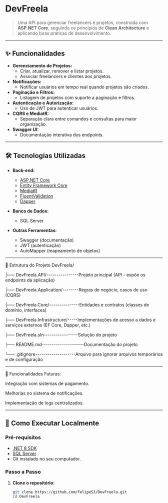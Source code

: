 # DevFreela

> Uma API para gerenciar freelancers e projetos, construída com **ASP.NET Core**, seguindo os princípios de **Clean Architecture** e aplicando boas práticas de desenvolvimento.

---

## ✨ Funcionalidades

- **Gerenciamento de Projetos:**
  - Criar, atualizar, remover e listar projetos.
  - Associar freelancers e clientes aos projetos.
- **Notificações:**
  - Notificar usuários em tempo real quando projetos são criados.
- **Paginação e Filtros:**
  - Listagem de projetos com suporte a paginação e filtros.
- **Autenticação e Autorização:**
  - Uso de JWT para autenticar usuários.
- **CQRS e MediatR:**
  - Separação clara entre comandos e consultas para maior organização.
- **Swagger UI:**
  - Documentação interativa dos endpoints.

---

## 🛠️ Tecnologias Utilizadas

- **Back-end:**
  - [ASP.NET Core](https://dotnet.microsoft.com/)
  - [Entity Framework Core](https://learn.microsoft.com/en-us/ef/core/)
  - [MediatR](https://github.com/jbogard/MediatR)
  - [FluentValidation](https://fluentvalidation.net/)
  - [Dapper](https://dapperlib.github.io/Dapper/)

- **Banco de Dados:**
  - SQL Server

- **Outras Ferramentas:**
  - Swagger (documentação)
  - JWT (autenticação)
  - AutoMapper (mapeamento de objetos)

---

📂 Estrutura do Projeto
DevFreela/

├── DevFreela.API/----------------Projeto principal (API - expõe os endpoints da aplicação)

├── DevFreela.Application/--------Regras de negócio, casos de uso (CQRS)

├── DevFreela.Core/---------------Entidades e contratos (classes de domínio, interfaces)

├── DevFreela.Infrastructure/-----Implementações de acesso a dados e serviços externos (EF Core, Dapper, etc.)

├── DevFreela.sln-----------------Solução do projeto

├── README.md---------------------Documentação do projeto

└── .gitignore--------------------Arquivo para ignorar arquivos temporários e de configuração

---

📝 Funcionalidades Futuras:

Integração com sistemas de pagamento.

Melhorias no sistema de notificações.

Implementação de logs centralizados.

---


## 🚀 Como Executar Localmente

### Pré-requisitos

- [.NET 8 SDK](https://dotnet.microsoft.com/en-us/download/dotnet/7.0)
- [SQL Server](https://www.microsoft.com/en-us/sql-server)
- Git instalado no seu computador.

### Passo a Passo

1. **Clone o repositório:**
   ```bash
   git clone https://github.com/FelipeS3/DevFreela.git
   cd DevFreela
